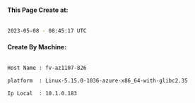 
   
#### This Page Create at:

```bash

2023-05-08 - 08:45:17 UTC

```

#### Create By Machine:

```bash

Host Name : fv-az1107-826

platform  : Linux-5.15.0-1036-azure-x86_64-with-glibc2.35

Ip Local  : 10.1.0.183

```


